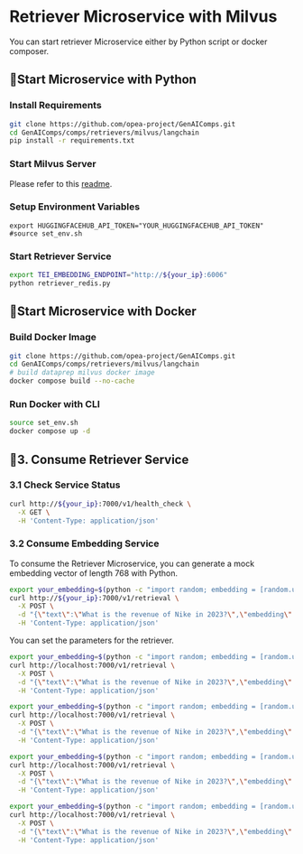 # Retriever Microservice with Milvus

You can start retriever Microservice either by Python script or docker composer.

## 🚀Start Microservice with Python

### Install Requirements

```bash
git clone https://github.com/opea-project/GenAIComps.git
cd GenAIComps/comps/retrievers/milvus/langchain
pip install -r requirements.txt
```

### Start Milvus Server

Please refer to this [readme](../../../vectorstores/milvus/README.md).

### Setup Environment Variables

```
export HUGGINGFACEHUB_API_TOKEN="YOUR_HUGGINGFACEHUB_API_TOKEN"
#source set_env.sh
```

### Start Retriever Service

```bash
export TEI_EMBEDDING_ENDPOINT="http://${your_ip}:6006"
python retriever_redis.py
```

## 🚀Start Microservice with Docker

### Build Docker Image

```bash
git clone https://github.com/opea-project/GenAIComps.git
cd GenAIComps/comps/retrievers/milvus/langchain
# build dataprep milvus docker image
docker compose build --no-cache
```

### Run Docker with CLI

```bash
source set_env.sh
docker compose up -d
```

## 🚀3. Consume Retriever Service

### 3.1 Check Service Status

```bash
curl http://${your_ip}:7000/v1/health_check \
  -X GET \
  -H 'Content-Type: application/json'
```

### 3.2 Consume Embedding Service

To consume the Retriever Microservice, you can generate a mock embedding vector of length 768 with Python.

```bash
export your_embedding=$(python -c "import random; embedding = [random.uniform(-1, 1) for _ in range(768)]; print(embedding)")
curl http://${your_ip}:7000/v1/retrieval \
  -X POST \
  -d "{\"text\":\"What is the revenue of Nike in 2023?\",\"embedding\":${your_embedding}}" \
  -H 'Content-Type: application/json'
```

You can set the parameters for the retriever.

```bash
export your_embedding=$(python -c "import random; embedding = [random.uniform(-1, 1) for _ in range(768)]; print(embedding)")
curl http://localhost:7000/v1/retrieval \
  -X POST \
  -d "{\"text\":\"What is the revenue of Nike in 2023?\",\"embedding\":${your_embedding},\"search_type\":\"similarity\", \"k\":4}" \
  -H 'Content-Type: application/json'
```

```bash
export your_embedding=$(python -c "import random; embedding = [random.uniform(-1, 1) for _ in range(768)]; print(embedding)")
curl http://localhost:7000/v1/retrieval \
  -X POST \
  -d "{\"text\":\"What is the revenue of Nike in 2023?\",\"embedding\":${your_embedding},\"search_type\":\"similarity_distance_threshold\", \"k\":4, \"distance_threshold\":1.0}" \
  -H 'Content-Type: application/json'
```

```bash
export your_embedding=$(python -c "import random; embedding = [random.uniform(-1, 1) for _ in range(768)]; print(embedding)")
curl http://localhost:7000/v1/retrieval \
  -X POST \
  -d "{\"text\":\"What is the revenue of Nike in 2023?\",\"embedding\":${your_embedding},\"search_type\":\"similarity_score_threshold\", \"k\":4, \"score_threshold\":0.2}" \
  -H 'Content-Type: application/json'
```

```bash
export your_embedding=$(python -c "import random; embedding = [random.uniform(-1, 1) for _ in range(768)]; print(embedding)")
curl http://localhost:7000/v1/retrieval \
  -X POST \
  -d "{\"text\":\"What is the revenue of Nike in 2023?\",\"embedding\":${your_embedding},\"search_type\":\"mmr\", \"k\":4, \"fetch_k\":20, \"lambda_mult\":0.5}" \
  -H 'Content-Type: application/json'
```
